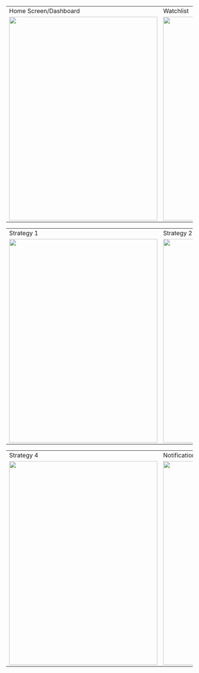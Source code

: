 <table>
  <tr>
    <td>Home Screen/Dashboard</td>
    <td>Watchlist</td>
    <td>Buy & Sell trades</td>
  </tr>
  <tr>
    <td><img src="https://github.com/aradhyasakalley/QuantX/assets/102210237/28790c47-b4cc-4b65-9c7f-f206dd9dd137" width=400 height=550></td>
    <td><img src="https://github.com/aradhyasakalley/QuantX/assets/102210237/93cb2dde-318e-4472-b9f6-7133bc072df9" width=400 height=550></td>
    <td><img src="https://github.com/aradhyasakalley/QuantX/assets/102210237/524e93c9-c00f-4a79-ac46-cffcf2b78339" width=400 height=550></td>
  </tr>
 </table>
 
 
 
 
 <table>
  <tr>
    <td>Strategy 1</td>
    <td>Strategy 2</td>
    <td>Strategy 3</td>
  </tr>
  <tr>
    <td><img src="https://github.com/aradhyasakalley/QuantX/assets/102210237/af3989c7-afa1-4593-8d7c-c57a5d95887a" width=400 height=550></td>
    <td><img src="https://github.com/aradhyasakalley/QuantX/assets/102210237/cb15c70b-52c0-479e-b987-d9a14a5026b3" width=400 height=550></td>
    <td><img src="https://github.com/aradhyasakalley/QuantX/assets/102210237/c86dac57-4bb4-4d9c-8c01-1adf3a56b35e" width=400 height=550></td>
  </tr>
 </table>

 <table>
  <tr>
    <td>Strategy 4</td>
    <td>Notifications</td>
  </tr>
  <tr>
    <td><img src="https://github.com/aradhyasakalley/QuantX/assets/102210237/da7bed10-c559-4600-acc5-2f3f820c1701" width=400 height=550></td>
    <td><img src="https://github.com/aradhyasakalley/QuantX/assets/102210237/538653d2-f7e1-42ab-a958-f2116f88cdfb" width=400 height=550></td>
  </tr>
 </table>


 
